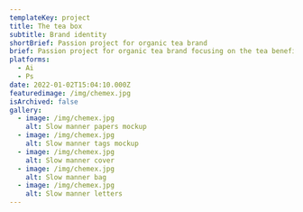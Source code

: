 ```yaml
---
templateKey: project
title: The tea box
subtitle: Brand identity
shortBrief: Passion project for organic tea brand
brief: Passion project for organic tea brand focusing on the tea benefits.
platforms:
  - Ai
  - Ps
date: 2022-01-02T15:04:10.000Z
featuredimage: /img/chemex.jpg
isArchived: false
gallery:
  - image: /img/chemex.jpg
    alt: Slow manner papers mockup
  - image: /img/chemex.jpg
    alt: Slow manner tags mockup
  - image: /img/chemex.jpg
    alt: Slow manner cover
  - image: /img/chemex.jpg
    alt: Slow manner bag
  - image: /img/chemex.jpg
    alt: Slow manner letters
---
```

